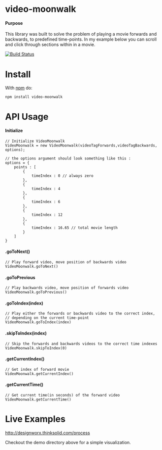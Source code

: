 # video-moonwalk

#### Purpose

This library was built to solve the problem of playing a movie forwards and backwards, to predefined time-points.
In my example below you can scroll and click through sections within in a movie.

[![Build Status](https://travis-ci.org/mjmostachetti/video-moonwalk.svg?branch=master)](https://travis-ci.org/mjmostachetti/video-moonwalk)

# Install

With [npm](http://npmjs.org) do:

```
npm install video-moonwalk
```

# API Usage
#### Initialize
```
// Initialize VideoMoonwalk
VideoMoonwalk = new VideoMoonwalk(videoTagForwards,videoTagBackwards, options);

// the options argument should look something like this :
options = {
    points : [
        {
            timeIndex : 0 // always zero
        },
        {
            timeIndex : 4
        },
        {
            timeIndex : 6
        },
        {
            timeIndex : 12
        },
        {
            timeIndex : 16.65 // total movie length
        }
    ]
}
```
#### .goToNext()
```
// Play forward video, move position of backwards video
VideoMoonwalk.goToNext()
```
#### .goToPrevious
```
// Play backwards video, move position of forwards video
VideoMoonwalk.goToPrevious()
```
#### .goToIndex(index)
```
// Play either the forwards or backwards video to the correct index,
// depending on the current time-point
VideoMoonwalk.goToIndex(index)
```
#### .skipToIndex(index)
```
// Skip the forwards and backwards videos to the correct time indexes
VideoMoonwalk.skipToIndex(0)
```
#### .getCurrentIndex()
```
// Get index of forward movie
VideoMoonwalk.getCurrentIndex()
```
#### .getCurrentTime()
```
// Get current time(in seconds) of the forward video
VideoMoonwalk.getCurrentTime()
```

# Live Examples

http://designworx.thinksolid.com/process

Checkout the demo directory above for a simple visualization.





